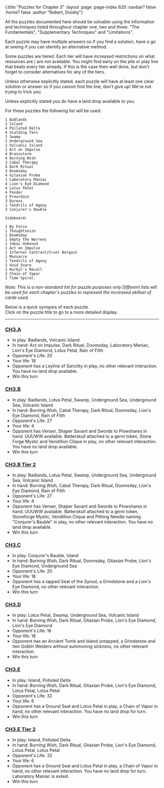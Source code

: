 {:title "Puzzles for Chapter 3" :layout :page :page-index 620 :navbar? false :home? false :author "Robert, Doishy"}

All the puzzles documented here should be solvable using the
information and techniques listed throughout chapter one, two and three: 
"The Fundamentals", "Supplementary Techniques" and "Limitations".

Each puzzle may have multiple answers so if you find a solution,
have a go at seeing if you can identify an alternative method.

Some puzzles are tiered. Each tier will have increased restrictions
on what resources are / are not available. You might find early on 
the pile or play line that beats every tier already. If this is the 
case then well done, but don't forget to consider alternatives for
any of the tiers.

Unless otherwise explicitly stated, each puzzle will have at least one 
clear solution or answer so if you cannot find the line, don't give up!
We're not trying to trick you.

Unless explicitly stated you do have a land drop available to you.

For these puzzles the following list will be used:

```
1 Badlands
2 Island  
4 Polluted Delta  
4 Scalding Tarn  
1 Swamp  
2 Underground Sea  
1 Volcanic Island  
1 Act on Impulse  
4 Brainstorm  
4 Burning Wish  
3 Cabal Therapy  
4 Dark Ritual  
3 Doomsday  
4 Gitaxian Probe  
1 Laboratory Maniac  
4 Lion's Eye Diamond  
4 Lotus Petal  
4 Ponder  
2 Preordain  
3 Duress  
1 Tendrils of Agony  
3 Conjurer's Bauble  

Sideboard:  

1 By Force  
1 Thoughtseize  
1 Doomsday  
1 Empty the Warrens  
1 Ideas Unbound  
1 Act on Impulse
1 Infernal Contract/Cruel Bargain  
1 Massacre  
1 Tendrils of Agony  
1 Void Snare  
2 Hurkyl's Recall  
2 Chain of Vapor
1 Time Spiral.  
```
*Note: This is a non-standard list for puzzle purposes only*
*Different lists will be used for each chapter's puzzles to represent 
the increased skillset of cards used.*

Below is a quick synopsis of each puzzle.  
Click on the puzzle title to go to a more detailed display. 

-------------
### [CH3.A]()

- In play:  Badlands, Volcanic Island
- In hand:  Act on Impulse, Dark Ritual, Doomsday, Laboratory Maniac, Lion's Eye Diamond, Lotus Petal, Rain of Filth
- Opponent's Life: 20
- Your life: 18
- Opponent has a Leyline of Sanctity in play, no other relevant interaction. You have no land drop available.
- Win this turn

### [CH3.B]()

- In play:  Badlands, Lotus Petal, Swamp, Underground Sea, Underground Sea, Volcanic Island
- In hand:  Burning Wish, Cabal Therapy, Dark Ritual, Doomsday, Lion's Eye Diamond, Rain of Filth
- Opponent's Life: 27
- Your life: 4
- Opponent has Venser, Shaper Savant and Swords to Plowshares in hand. UUUWW available. Batterskull
attached to a germ token, Stone Forge Mystic and Vendillion Clique in play, no other relevant interaction.
You have no land drop available.
- Win this turn

### [CH3.B Tier 2]()

- In play:  Badlands, Lotus Petal, Swamp, Underground Sea, Underground Sea, Volcanic Island
- In hand:  Burning Wish, Cabal Therapy, Dark Ritual, Doomsday, Lion's Eye Diamond, Rain of Filth
- Opponent's Life: 27
- Your life: 4
- Opponent has Venser, Shaper Savant and Swords to Plowshares in hand. UUUWW available. Batterskull
attached to a germ token, Stoneforge Mystic, Vendillion Clique and Pithing Needle naming "Conjurer's Bauble"
in play, no other relevant interaction. You have no land drop available.
- Win this turn

### [CH3.C]()

- In play:  Conjurer's Bauble, Island
- In hand:  Burning Wish, Dark Ritual, Doomsday, Gitaxian Probe, Lion's Eye Diamond, Underground Sea
- Opponent's Life: 20
- Your life: 18
- Opponent has a tapped Seat of the Synod, a Grindstone and a Lion's Eye Diamond, no other relevant interaction.
- Win this turn

### [CH3.D]()

- In play:  Lotus Petal, Swamp, Underground Sea, Volcanic Island
- In hand:  Burning Wish, Dark Ritual, Gitaxian Probe, Lion's Eye Diamond, Lion's Eye Diamond
- Opponent's Life: 16
- Your life: 18
- Opponent has an Ancient Tomb and Island untapped, a Grindstone and two Goblin Welders without summoning sickness,
no other relevant interaction.
- Win this turn

### [CH3.E]()

- In play:  Island, Polluted Delta
- In hand:  Burning Wish, Dark Ritual, Gitaxian Probe, Lion's Eye Diamond, Lotus Petal, Lotus Petal
- Opponent's Life: 32
- Your life: 6
- Opponent has a Ground Seal and Lotus Petal in play, a Chain of Vapor in hand, no other relevant interaction.
You have no land drop for turn.
- Win this turn

### [CH3.E Tier 2]()

- In play:  Island, Polluted Delta
- In hand:  Burning Wish, Dark Ritual, Gitaxian Probe, Lion's Eye Diamond, Lotus Petal, Lotus Petal
- Opponent's Life: 32
- Your life: 6
- Opponent has a Ground Seal and Lotus Petal in play, a Chain of Vapor in hand, no other relevant interaction.
You have no land drop for turn. Laboratory Maniac is exiled.
- Win this turn
